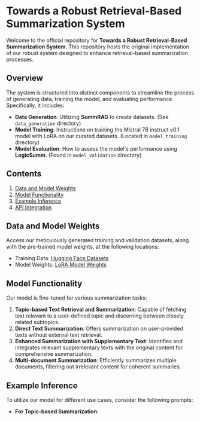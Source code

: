 # Towards a Robust Retrieval-Based Summarization System

Welcome to the official repository for **Towards a Robust Retrieval-Based Summarization System**. This repository hosts the original implementation of our robust system designed to enhance retrieval-based summarization processes.

## Overview

The system is structured into distinct components to streamline the process of generating data, training the model, and evaluating performance. Specifically, it includes:

- **Data Generation**: Utilizing **SummRAG** to create datasets. (See `data_generation` directory)
- **Model Training**: Instructions on training the Mistral 7B instruct v0.1 model with LoRA on our curated datasets. (Located in `model_training` directory)
- **Model Evaluation**: How to assess the model's performance using **LogicSumm**. (Found in `model_validation` directory)

## Contents

1. [Data and Model Weights](#data-and-model-weights)
2. [Model Functionality](#model-functionality)
3. [Example Inference](#example-inference)
4. [API Integration](#api-integration)

## Data and Model Weights

Access our meticulously generated training and validation datasets, along with the pre-trained model weights, at the following locations:
- Training Data: [Hugging Face Datasets](https://huggingface.co/datasets/zycjlsj123/ragsummdata)
- Model Weights: [LoRA Model Weights](https://huggingface.co/zycjlsj123/rag_summ)

## Model Functionality

Our model is fine-tuned for various summarization tasks:
1. **Topic-based Text Retrieval and Summarization**: Capable of fetching text relevant to a user-defined topic and discerning between closely related subtopics.
2. **Direct Text Summarization**: Offers summarization on user-provided texts without external text retrieval.
3. **Enhanced Summarization with Supplementary Text**: Identifies and integrates relevant supplementary texts with the original content for comprehensive summarization.
4. **Multi-document Summarization**: Efficiently summarizes multiple documents, filtering out irrelevant content for coherent summaries.

## Example Inference

To utilize our model for different use cases, consider the following prompts:

- **For Topic-based Summarization**:

